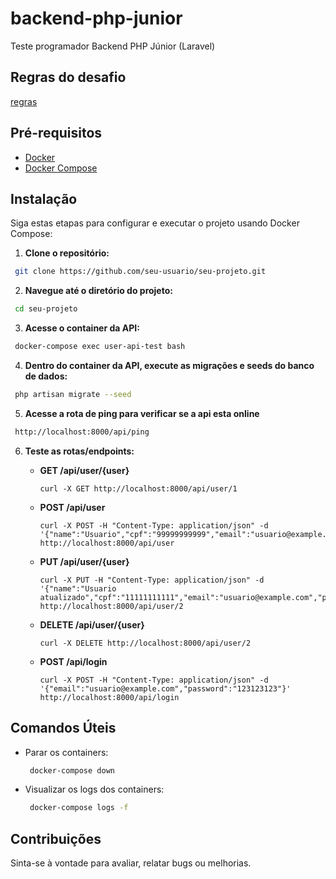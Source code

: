 # backend-php-junior
Teste programador Backend PHP Júnior (Laravel)

## Regras do desafio
[regras](regras_desafio_readme.md)

## Pré-requisitos
- [Docker](https://www.docker.com/)
- [Docker Compose](https://docs.docker.com/compose/)

## Instalação
Siga estas etapas para configurar e executar o projeto usando Docker Compose:

1. **Clone o repositório:**
  ```bash
   git clone https://github.com/seu-usuario/seu-projeto.git
  ```

2. **Navegue até o diretório do projeto:**
  ```bash
   cd seu-projeto
  ```
  
3. **Acesse o container da API:**
  ```bash
   docker-compose exec user-api-test bash
  ```
  
4. **Dentro do container da API, execute as migrações e seeds do banco de dados:**
  ```bash
   php artisan migrate --seed
  ```
  
5. **Acesse a rota de ping para verificar se a api esta online**
  ```bash
   http://localhost:8000/api/ping
  ```
6. **Teste as rotas/endpoints:**

   - **GET /api/user/{user}**
     ```
     curl -X GET http://localhost:8000/api/user/1
     ```

   - **POST /api/user**
     ```
     curl -X POST -H "Content-Type: application/json" -d '{"name":"Usuario","cpf":"99999999999","email":"usuario@example.com","password":"password","password_confirmation":"password"}' http://localhost:8000/api/user
     ```

   - **PUT /api/user/{user}**
     ```
     curl -X PUT -H "Content-Type: application/json" -d '{"name":"Usuario atualizado","cpf":"11111111111","email":"usuario@example.com","password":"123123123","password_confirmation":"123123123"}' http://localhost:8000/api/user/2
     ```

   - **DELETE /api/user/{user}**
     ```
     curl -X DELETE http://localhost:8000/api/user/2
     ```

   - **POST /api/login**
     ```
     curl -X POST -H "Content-Type: application/json" -d '{"email":"usuario@example.com","password":"123123123"}' http://localhost:8000/api/login
     ```

## Comandos Úteis
- Parar os containers:
  ```bash
   docker-compose down
  ```
  
- Visualizar os logs dos containers:
  ```bash
   docker-compose logs -f
  ```
  
## Contribuições
Sinta-se à vontade para avaliar, relatar bugs ou melhorias.

